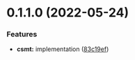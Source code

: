 # 0.1.1.0 (2022-05-24)


### Features

* **csmt:** implementation ([83c19ef](https://github.com/tochicool/sparse-merkle-trees/commit/83c19ef45b5694be1bf6c9f4d77fecdb39069fd6))



